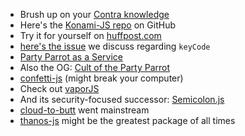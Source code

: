 - Brush up on your [Contra knowledge](https://en.wikipedia.org/wiki/Contra_(video_game))
- Here's the [Konami-JS repo](Konami-JS) on GitHub
- Try it for yourself on [huffpost.com](https://huffpost.com)
- [here's the issue](https://github.com/snaptortoise/konami-js/issues/21) we discuss regarding `keyCode`
- [Party Parrot as a Service](https://parrotify.github.io)
- Also the OG: [Cult of the Party Parrot](http://cultofthepartyparrot.com)
- [confetti-js](https://agezao.github.io/confetti-js/) (might break your computer)
- Check out [vaporJS](https://github.com/madrobby/vapor.js) 
- And its security-focused successor: [Semicolon.js](https://github.com/madrobby/semicolon.js)
- [cloud-to-butt](https://github.com/panicsteve/cloud-to-butt) went mainstream
- [thanos-js](https://www.npmjs.com/package/thanos-js) might be the greatest package of all times